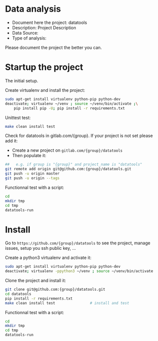 # Data analysis
- Document here the project: datatools
- Description: Project Description
- Data Source:
- Type of analysis:

Please document the project the better you can.

# Startup the project

The initial setup.

Create virtualenv and install the project:
```bash
sudo apt-get install virtualenv python-pip python-dev
deactivate; virtualenv ~/venv ; source ~/venv/bin/activate ;\
    pip install pip -U; pip install -r requirements.txt
```

Unittest test:
```bash
make clean install test
```

Check for datatools in gitlab.com/{group}.
If your project is not set please add it:

- Create a new project on `gitlab.com/{group}/datatools`
- Then populate it:

```bash
##   e.g. if group is "{group}" and project_name is "datatools"
git remote add origin git@github.com:{group}/datatools.git
git push -u origin master
git push -u origin --tags
```

Functionnal test with a script:

```bash
cd
mkdir tmp
cd tmp
datatools-run
```

# Install

Go to `https://github.com/{group}/datatools` to see the project, manage issues,
setup you ssh public key, ...

Create a python3 virtualenv and activate it:

```bash
sudo apt-get install virtualenv python-pip python-dev
deactivate; virtualenv -ppython3 ~/venv ; source ~/venv/bin/activate
```

Clone the project and install it:

```bash
git clone git@github.com:{group}/datatools.git
cd datatools
pip install -r requirements.txt
make clean install test                # install and test
```
Functionnal test with a script:

```bash
cd
mkdir tmp
cd tmp
datatools-run
```

